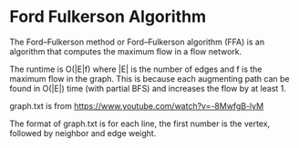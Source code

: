 # Ford Fulkerson Algorithm

The Ford–Fulkerson method or Ford–Fulkerson algorithm (FFA) is an algorithm that computes the maximum flow in a flow network.

The runtime is O(|E|f) where |E| is the number of edges and f is the maximum flow in the graph. This is because each augmenting path can be found in O(|E|) time (with partial BFS) and increases the flow by at least 1.

graph.txt is from https://www.youtube.com/watch?v=-8MwfgB-lyM

The format of graph.txt is for each line, the first number is the vertex, followed by neighbor and edge weight.
